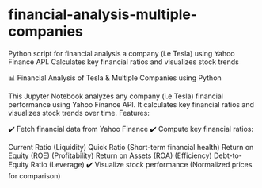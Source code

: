 # financial-analysis-multiple-companies
Python script for financial analysis a company (i.e Tesla) using Yahoo Finance API. Calculates key financial ratios and visualizes stock trends

📊 Financial Analysis of Tesla & Multiple Companies using Python

This Jupyter Notebook analyzes any company (i.e Tesla) financial performance using Yahoo Finance API. It calculates key financial ratios and visualizes stock trends over time.
Features:

✔️ Fetch financial data from Yahoo Finance
✔️ Compute key financial ratios:


   Current Ratio (Liquidity)
   Quick Ratio (Short-term financial health)
   Return on Equity (ROE) (Profitability)
   Return on Assets (ROA) (Efficiency)
   Debt-to-Equity Ratio (Leverage)
   ✔️ Visualize stock performance (Normalized prices for comparison)
